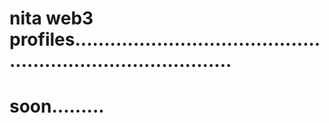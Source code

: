 # nita web3 profiles................................................................................
# soon.........
